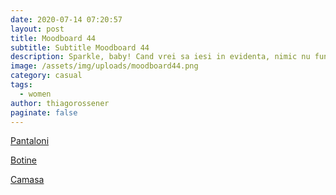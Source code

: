 ```yaml
---
date: 2020-07-14 07:20:57
layout: post
title: Moodboard 44
subtitle: Subtitle Moodboard 44
description: Sparkle, baby! Cand vrei sa iesi in evidenta, nimic nu functioneaza mai bine ca un argintiu puternic si pantalonii evazati de la Motivi.
image: /assets/img/uploads/moodboard44.png
category: casual
tags:
  - women
author: thiagorossener
paginate: false
---
```

[Pantaloni](http://bit.do/fGDDU)

[Botine](http://bit.do/fGDDN)

[Camasa](http://bit.do/fGDDW)

